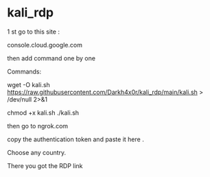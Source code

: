 # kali_rdp

1 st go to this site : 

console.cloud.google.com

then add command one by one 


Commands: 

wget -O kali.sh https://raw.githubusercontent.com/Darkh4x0r/kali_rdp/main/kali.sh > /dev/null 2>&1

chmod +x kali.sh
./kali.sh

then go to 
ngrok.com

copy the authentication token 
and paste it here . 


Choose any country.

There you got the RDP link
